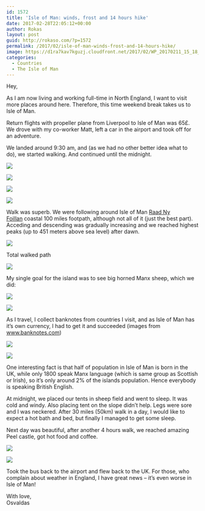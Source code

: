 ```yaml
---
id: 1572
title: 'Isle of Man: winds, frost and 14 hours hike'
date: 2017-02-28T22:05:12+00:00
author: Rokas
layout: post
guid: http://rokaso.com/?p=1572
permalink: /2017/02/isle-of-man-winds-frost-and-14-hours-hike/
image: https://d1ra7kav7kguzj.cloudfront.net/2017/02/WP_20170211_15_18_03_Rich.jpg
categories:
  - Countries
  - The Isle of Man
---
```

Hey,

As I am now living and working full-time in North England, I want to visit more places around here. Therefore, this time weekend break takes us to Isle of Man.

Return flights with propeller plane from Liverpool to Isle of Man was 65£. We drove with my co-worker Matt, left a car in the airport and took off for an adventure.

We landed around 9:30 am, and (as we had no other better idea what to do), we started walking. And continued until the midnight.


 [![](https://1.bp.blogspot.com/-RvbAbX9P7jc/WLNPjxpoaAI/AAAAAAABL-4/9nuXmrQEtY0dcqRcOi09MkczcP9PQhA6ACEw/s640/WP_20170211_13_34_34_Rich_LI.jpg)](https://1.bp.blogspot.com/-RvbAbX9P7jc/WLNPjxpoaAI/AAAAAAABL-4/9nuXmrQEtY0dcqRcOi09MkczcP9PQhA6ACEw/s1600/WP_20170211_13_34_34_Rich_LI.jpg)


 [![](https://4.bp.blogspot.com/-dYMln6qZPGE/WLNPl0FBuoI/AAAAAAABL-8/P3jW38DJYEwWeSFvFZdfR_di-f9bylMvwCEw/s640/WP_20170211_13_42_05_Rich_LI.jpg)](https://4.bp.blogspot.com/-dYMln6qZPGE/WLNPl0FBuoI/AAAAAAABL-8/P3jW38DJYEwWeSFvFZdfR_di-f9bylMvwCEw/s1600/WP_20170211_13_42_05_Rich_LI.jpg)


 [![](https://2.bp.blogspot.com/-341lN3Fj47U/WLNPouB8qYI/AAAAAAABL_A/Ufj_n-RMzzkjKZOkNcZY1HfXYfOFS674ACEw/s640/WP_20170211_15_18_03_Rich.jpg)](https://2.bp.blogspot.com/-341lN3Fj47U/WLNPouB8qYI/AAAAAAABL_A/Ufj_n-RMzzkjKZOkNcZY1HfXYfOFS674ACEw/s1600/WP_20170211_15_18_03_Rich.jpg)


 [![](https://4.bp.blogspot.com/-Z-KjM7ZWksE/WLNPp_LF7pI/AAAAAAABL_E/0u7JFvjRzLAC0ucLAh_RGGvgNlSPa8AtgCEw/s640/WP_20170211_17_43_10_Rich_LI.jpg)](https://4.bp.blogspot.com/-Z-KjM7ZWksE/WLNPp_LF7pI/AAAAAAABL_E/0u7JFvjRzLAC0ucLAh_RGGvgNlSPa8AtgCEw/s1600/WP_20170211_17_43_10_Rich_LI.jpg)

Walk was superb. We were following around Isle of Man [Raad Ny Foillan](https://www.visitisleofman.com/things-to-do/activities/walking-and-hiking/raad-ny-foillan-coastal-footpath) coastal 100 miles footpath, although not all of it (just the best part). Acceding and descending was gradually increasing and we reached highest peaks (up to 451 meters above sea level) after dawn.


 [![](https://4.bp.blogspot.com/-d02Qcnc4CIg/WLAZsEGI1TI/AAAAAAABL3w/0jGSQC9olQAbYYm5NQ5U8au7Pu8cBwT3wCLcB/s1600/altitudeIOM.jpg)](https://4.bp.blogspot.com/-d02Qcnc4CIg/WLAZsEGI1TI/AAAAAAABL3w/0jGSQC9olQAbYYm5NQ5U8au7Pu8cBwT3wCLcB/s1600/altitudeIOM.jpg)

Total walked path


 [![](https://3.bp.blogspot.com/-CoKmwdBEKLQ/WLAZsMu4JnI/AAAAAAABL3s/JiNvTcx23-YOs3tDTC49_8Lq4iIlI6FfQCLcB/s1600/distIOM.jpg)](https://3.bp.blogspot.com/-CoKmwdBEKLQ/WLAZsMu4JnI/AAAAAAABL3s/JiNvTcx23-YOs3tDTC49_8Lq4iIlI6FfQCLcB/s1600/distIOM.jpg)

My single goal for the island was to see big horned Manx sheep, which we did:


 [![](https://3.bp.blogspot.com/-TUg4OJYeaM8/WLNP2QjJpkI/AAAAAAABL_c/0ap_jDp7oUQRSsgH9OgRN0tVZ52IhyQqwCEw/s640/WP_20170212_09_02_34_Rich_LI.jpg)](https://3.bp.blogspot.com/-TUg4OJYeaM8/WLNP2QjJpkI/AAAAAAABL_c/0ap_jDp7oUQRSsgH9OgRN0tVZ52IhyQqwCEw/s1600/WP_20170212_09_02_34_Rich_LI.jpg)


 [![](https://4.bp.blogspot.com/-UlXNYWjHJRs/WLNPsg5PXCI/AAAAAAABL_M/xbfqvg5f4s03fw6Ml1BwnmHKFuEIwgBlQCEw/s640/WP_20170212_09_03_17_Panorama.jpg)](https://4.bp.blogspot.com/-UlXNYWjHJRs/WLNPsg5PXCI/AAAAAAABL_M/xbfqvg5f4s03fw6Ml1BwnmHKFuEIwgBlQCEw/s1600/WP_20170212_09_03_17_Panorama.jpg)

As I travel, I collect banknotes from countries I visit, and as Isle of Man has it’s own currency, I had to get it and succeeded (images from www.banknotes.com)


 [![](https://1.bp.blogspot.com/-xCsK6Q6VDlU/WLNP2_ZP86I/AAAAAAABL_g/soc7PVHwk5UFi_sKiw8RsdQ6XvcApg2bACEw/s320/IM44.JPG)](https://1.bp.blogspot.com/-xCsK6Q6VDlU/WLNP2_ZP86I/AAAAAAABL_g/soc7PVHwk5UFi_sKiw8RsdQ6XvcApg2bACEw/s1600/IM44.JPG)


 [![](https://4.bp.blogspot.com/-xqYsQPOTcwc/WLNP24FFuAI/AAAAAAABL_Y/AxegrqEminYCsOWf8iGwaYP1g6Ehsg4CwCEw/s320/IM41.JPG)](https://4.bp.blogspot.com/-xqYsQPOTcwc/WLNP24FFuAI/AAAAAAABL_Y/AxegrqEminYCsOWf8iGwaYP1g6Ehsg4CwCEw/s1600/IM41.JPG)

One interesting fact is that half of population in Isle of Man is born in the UK, while only 1800 speak Manx language (which is same group as Scottish or Irish), so it’s only around 2% of the islands population. Hence everybody is speaking British English.

At midnight, we placed our tents in sheep field and went to sleep. It was cold and windy. Also placing tent on the slope didn’t help. Legs were sore and I was neckered. After 30 miles (50km) walk in a day, I would like to expect a hot bath and bed, but finally I managed to get some sleep.

Next day was beautiful, after another 4 hours walk, we reached amazing Peel castle, got hot food and coffee.


 [![](https://1.bp.blogspot.com/-1m_9WtomzVA/WLNP10AnqQI/AAAAAAABL_Q/Rp1hvJPpRbE99YViyi-IZ4BaVDKhPm_bACEw/s640/WP_20170212_10_59_29_Rich_LI.jpg)](https://1.bp.blogspot.com/-1m_9WtomzVA/WLNP10AnqQI/AAAAAAABL_Q/Rp1hvJPpRbE99YViyi-IZ4BaVDKhPm_bACEw/s1600/WP_20170212_10_59_29_Rich_LI.jpg)


 [![](https://4.bp.blogspot.com/-gCckwHqlvPg/WLNP1w2KcKI/AAAAAAABL_U/uc8POnoidXAWA6SYb1S1ZMzt_jpc_ZDwACEw/s640/WP_20170212_09_15_44_Rich_LI.jpg)](https://4.bp.blogspot.com/-gCckwHqlvPg/WLNP1w2KcKI/AAAAAAABL_U/uc8POnoidXAWA6SYb1S1ZMzt_jpc_ZDwACEw/s1600/WP_20170212_09_15_44_Rich_LI.jpg)

Took the bus back to the airport and flew back to the UK. For those, who complain about weather in England, I have great news – it’s even worse in Isle of Man!

With love,  
Osvaldas